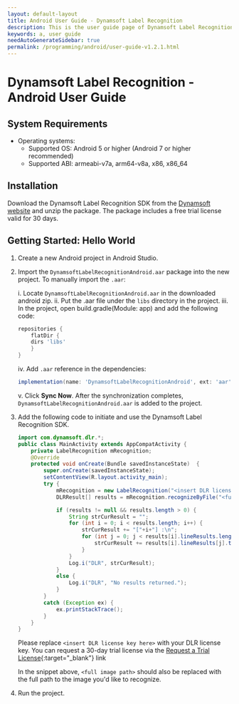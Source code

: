```yaml
---
layout: default-layout
title: Android User Guide - Dynamsoft Label Recognition
description: This is the user guide page of Dynamsoft Label Recognition for Android Language.
keywords: a, user guide
needAutoGenerateSidebar: true
permalink: /programming/android/user-guide-v1.2.1.html
---
```


# Dynamsoft Label Recognition - Android User Guide

## System Requirements

- Operating systems:
   - Supported OS: Android 5 or higher (Android 7 or higher recommended)
   - Supported ABI: armeabi-v7a, arm64-v8a, x86, x86_64

## Installation

Download the Dynamsoft Label Recognition SDK from the [Dynamsoft website](https://www.dynamsoft.com/label-recognition/downloads) and unzip the package. The package includes a free trial license valid for 30 days.

## Getting Started: Hello World

1. Create a new Android project in Android Studio.

2. Import the `DynamsoftLabelRecognitionAndroid.aar` package into the new project. To manually import the `.aar`:

    i. Locate `DynamsoftLabelRecognitionAndroid.aar` in the downloaded android zip.
    ii. Put the .aar file under the `libs` directory in the project.
    iii. In the project, open build.gradle(Module: app) and add the following code:

    ```groovy
    repositories {
        flatDir {
        dirs 'libs'
        }
    }
    ```

    iv. Add `.aar` reference in the dependencies:

    ```groovy
    implementation(name: 'DynamsoftLabelRecognitionAndroid', ext: 'aar')
    ```

    v. Click **Sync Now**. After the synchronization completes, `DynamsoftLabelRecognitionAndroid.aar` is added to the project.

3. Add the following code to initiate and use the Dynamsoft Label Recognition SDK.

    ```java
    import com.dynamsoft.dlr.*;
    public class MainActivity extends AppCompatActivity { 
        private LabelRecognition mRecognition;
        @Override
        protected void onCreate(Bundle savedInstanceState)  {
            super.onCreate(savedInstanceState);
            setContentView(R.layout.activity_main);
            try {
                mRecognition = new LabelRecognition("<insert DLR license key here>");
                DLRResult[] results = mRecognition.recognizeByFile("<full image path>", "");

                if (results != null && results.length > 0) {
                    String strCurResult = "";
                    for (int i = 0; i < results.length; i++) {
                        strCurResult += "["+i+"] :\n";
                        for (int j = 0; j < results[i].lineResults.length; j++) {
                            strCurResult += results[i].lineResults[j].text + "\n";
                        }
                    }
                    Log.i("DLR", strCurResult);
                }
                else {
                    Log.i("DLR", "No results returned.");
                }
            } 
            catch (Exception ex) {
                ex.printStackTrace();
            }
        }
    }
    ```

    Please replace `<insert DLR license key here>` with your DLR license key. You can request a 30-day trial license via the [Request a Trial License](https://www.dynamsoft.com/customer/license/trialLicense?product=dlr&utm_source=guide&package=android){:target="_blank"} link

    In the snippet above, `<full image path>` should also be replaced with the full path to the image you'd like to recognize.

4. Run the project.
